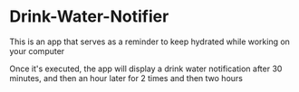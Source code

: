# Drink-Water-Notifier
This is an app that serves as a reminder to keep hydrated while working on your computer

Once it's executed, the app will display a drink water notification after 30 minutes,
and then an hour later for 2 times
and then two hours